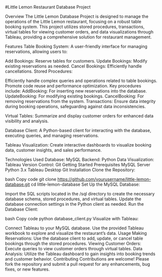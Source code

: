 #Little Lemon Restaurant Database Project

Overview
The Little Lemon Database Project is designed to manage the operations of the Little Lemon restaurant, focusing on a robust table booking system. This project utilizes stored procedures, transactions, virtual tables for viewing customer orders, and data visualizations through Tableau, providing a comprehensive solution for restaurant management.

Features
Table Booking System: A user-friendly interface for managing reservations, allowing users to:

Add Bookings: Reserve tables for customers.
Update Bookings: Modify existing reservations as needed.
Cancel Bookings: Efficiently handle cancellations.
Stored Procedures:

Efficiently handle complex queries and operations related to table bookings.
Promote code reuse and performance optimization.
Key procedures include:
AddBooking: For inserting new reservations into the database.
UpdateBooking: For modifying existing bookings.
CancelBooking: For removing reservations from the system.
Transactions: Ensure data integrity during booking operations, safeguarding against data inconsistencies.

Virtual Tables: Summarize and display customer orders for enhanced data visibility and analysis.

Database Client: A Python-based client for interacting with the database, executing queries, and managing reservations.

Tableau Visualization: Create interactive dashboards to visualize booking data, customer insights, and sales performance.

Technologies Used
Database: MySQL
Backend: Python
Data Visualization: Tableau
Version Control: Git
Getting Started
Prerequisites
MySQL Server
Python 3.x
Tableau Desktop
Git
Installation
Clone the Repository:

bash
Copy code
git clone https://github.com/yourusername/little-lemon-database.git
cd little-lemon-database
Set Up the MySQL Database:

Import the SQL scripts located in the /sql directory to create the necessary database schema, stored procedures, and virtual tables.
Update the database connection settings in the Python client as needed.
Run the Database Client:

bash
Copy code
python database_client.py
Visualize with Tableau:

Connect Tableau to your MySQL database.
Use the provided Tableau workbook to explore and visualize the restaurant’s data.
Usage
Making Reservations: Use the database client to add, update, or cancel table bookings through the stored procedures.
Viewing Customer Orders: Execute queries to view customer orders through virtual tables.
Data Analysis: Utilize the Tableau dashboard to gain insights into booking trends and customer behavior.
Contributing
Contributions are welcome! Please fork the repository and submit a pull request for any enhancements, bug fixes, or new features.
